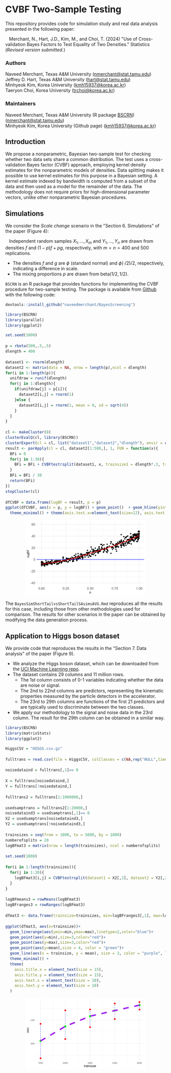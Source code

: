 # CVBF Two-Sample Testing

This repository provides code for simulation study and real data analysis presented in the following paper:

&nbsp;&nbsp; Merchant, N., Hart, J.D., Kim, M., and Choi, T. (2024) "Use of Cross-validation Bayes Factors to Test Equality of Two Densities." Statistics (*Revised version submitted.*)

### Authors

Naveed Merchant, Texas A&M University (nmerchant@stat.tamu.edu)<br/>
Jeffrey D. Hart, Texas A&M University (hart@stat.tamu.edu)<br/>
Minhyeok Kim, Korea University (kmh15937@korea.ac.kr)<br/>
Taeryon Choi, Korea University (trchoi@korea.ac.kr)<br/>

### Maintainers

Naveed Merchant, Texas A&M University (R package [BSCRN](https://github.com/naveedmerchant/BayesScreening)) (nmerchant@stat.tamu.edu)<br/>
Minhyeok Kim, Korea University (Github page) (kmh15937@korea.ac.kr)<br/>

## Introduction

We propose a nonparametric, Bayesian two-sample test for checking whether two data sets share a common distribution. The test uses a cross-validation Bayes factor (CVBF) approach, employing kernel density estimates for the nonparametric models of densities. Data splitting makes it possible to use kernel estimates for this purpose in a Bayesian setting. A kernel estimate indexed by bandwidth is computed from a subset of the data and then used as a model for the remainder of the data. The methodology does not require priors for high-dimensional parameter vectors, unlike other nonparametric Bayesian procedures.

## Simulations

We consider the *Scale change* scenario in the "Section 6. Simulations" of the paper (Figure 4):

&nbsp;&nbsp; Independent random samples $X_{1},...,X_{m}$ and $Y_{1},...,Y_{n}$ are drawn from densities $f$ and $(1-p)f + pg$, respectively, with $m = n = 400$ and $500$ replications.
- The densities $f$ and $g$ are $\phi$ (standard normal) and $\phi(\cdot/2)/2$, respectively, indicating a difference in scale.
- The mixing proportions $p$ are drawn from $\text{beta}(1/2,1/2)$.

`BSCRN` is an R package that provides functions for implementing the CVBF procedure for two-sample testing. The package is available from [Github](https://github.com/naveedmerchant/BayesScreening) with the following code:
``` r
devtools::install_github("naveedmerchant/BayesScreening")

```

``` r
library(BSCRN)
library(parallel)
library(ggplot2)

```

``` r
set.seed(1000)

p = rbeta(500,.5,.5)
dlength = 400

dataset1 <- rnorm(dlength)
dataset2 <- matrix(data = NA, nrow = length(p),ncol = dlength)
for(i in 1:length(p)){
  unifdraw = runif(dlength)
  for(j in 1:dlength){
    if(unifdraw[j] > p[i]){
      dataset2[i,j] = rnorm(1)
    }else {
      dataset2[i,j] = rnorm(1, mean = 0, sd = sqrt(4))
    }
  }
}

cl <- makeCluster(8)
clusterEvalQ(cl, library(BSCRN))
clusterExport(cl = cl, list("dataset1","dataset2","dlength"), envir = environment())
result <- parApply(cl = cl, dataset2[1:500,], 1, FUN = function(x){
  BFi = 0
  for(j in 1:30){
    BFi = BFi + CVBFtestrsplit(dataset1, x, trainsize1 = dlength*.3, trainsize2 = dlength*.3)$logBF
  }
  BFi = BFi / 30
  return(BFi)
})
stopCluster(cl)

dfCVBF = data.frame(logBF = result, p = p)
ggplot(dfCVBF, aes(x = p, y = logBF)) + geom_point()  + geom_hline(yintercept = 0, color = "blue") + geom_smooth(colour = "red", se = FALSE) + ylim(c(-40, 60)) +
  theme_minimal() + theme(axis.text.x=element_text(size=12), axis.text.y = element_text(size=12))

```

<p align="center">
  <img src="figure/CVBFShortvShort.png" width="75%">
</p>

The `BayesSimShortTailvsShortTailSAsimsAVG.Rmd` reproduces all the results for this case, including those from other methodologies used for comparison. The results for other scenarios in the paper can be obtained by modifying the data generation process.

## Application to Higgs boson dataset

We provide code that reproduces the results in the "Section 7. Data analysis" of the paper (Figure 9). 
- We analyze the Higgs boson dataset, which can be downloaded from the [UCI Machine Learning repo](https://archive.ics.uci.edu/dataset/280/higgs).
- The dataset contains 29 columns and 11 million rows.
    - The 1st column consists of 0-1 variables indicating whether the data are noise or signal.
    - The 2nd to 22nd columns are predictors, representing the kinematic properties measured by the particle detectors in the accelerator.
    - The 23rd to 29th columns are functions of the first 21 predictors and are typically used to discriminate between the two classes.
- We apply our methodology to the signal and noise data in the 23rd column. The result for the 29th column can be obtained in a similar way.

``` r
library(BSCRN)
library(matrixStats)
library(ggplot2)

```

``` r
HiggsCSV = "HIGGS.csv.gz"

fulltrans = read.csv(file = HiggsCSV, colClasses = c(NA,rep("NULL",times = 21),rep(NA,times = 7)), header = FALSE)

noisedataind = fulltrans[,1]== 0

X = fulltrans[noisedataind,]
Y = fulltrans[!noisedataind,]

fulltrans2 = fulltrans[1:1000000,]

usedsamptrans = fulltrans2[1:20000,]
noisedataind3 = usedsamptrans[,1]== 0
X2 = usedsamptrans[noisedataind3,]
Y2 = usedsamptrans[!noisedataind3,]

trainsizes = seq(from = 1000, to = 5000, by = 1000)
numberofsplits = 20
logBFmat3 = matrix(nrow = length(trainsizes), ncol = numberofsplits)

set.seed(1000)

for(i in 1:length(trainsizes)){
  for(j in 1:20){
    logBFmat3[i,j] = CVBFtestrsplit(dataset1 = X2[,2], dataset2 = Y2[,2], trainsize1 = trainsizes[i], trainsize2 = trainsizes[i])$logBF
  }
}

logBFmeans3 = rowMeans(logBFmat3)
logBFranges3 = rowRanges(logBFmat3)

dfmat3 <- data.frame(trainsize=trainsizes, min=logBFranges3[,1], max=logBFranges3[,2], mean = logBFmeans3)

ggplot(dfmat3, aes(x=trainsize))+
  geom_linerange(aes(ymin=min,ymax=max),linetype=2,color="blue")+
  geom_point(aes(y=min),size=3,color="red")+
  geom_point(aes(y=max),size=3,color="red")+
  geom_point(aes(y=mean),size = 4, color = "green")+
  geom_line(aes(x = trainsize, y = mean), size = 3, color = "purple", linetype = 2) +
  theme_minimal() +
  theme(
    axis.title.x = element_text(size = 15),
    axis.title.y = element_text(size = 15),
    axis.text.x = element_text(size = 10),
    axis.text.y = element_text(size = 10)
  )

```

<p align="center">
  <img src="figure/TrainAndValidSizeHiggs2.png" width="75%">
</p>
